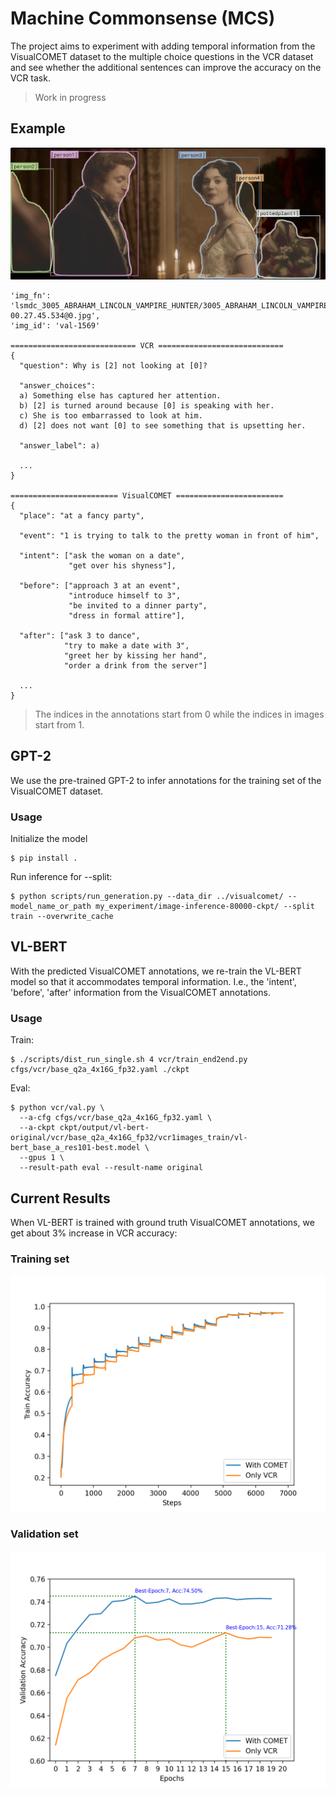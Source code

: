 # Machine Commonsense (MCS)
The project aims to experiment with adding temporal information from the VisualCOMET dataset to the multiple choice questions in the VCR dataset and see whether the additional sentences can improve the accuracy on the VCR task.

> Work in progress

## Example

![GT VL-BERT TRAIN](images/1569.png)


```
'img_fn': 'lsmdc_3005_ABRAHAM_LINCOLN_VAMPIRE_HUNTER/3005_ABRAHAM_LINCOLN_VAMPIRE_HUNTER_00.27.43.141-00.27.45.534@0.jpg',
'img_id': 'val-1569'

============================ VCR ============================
{
  "question": Why is [2] not looking at [0]?

  "answer_choices":
  a) Something else has captured her attention.
  b) [2] is turned around because [0] is speaking with her.
  c) She is too embarrassed to look at him.
  d) [2] does not want [0] to see something that is upsetting her.

  "answer_label": a)

  ...
}

======================== VisualCOMET ========================
{
  "place": "at a fancy party",

  "event": "1 is trying to talk to the pretty woman in front of him",

  "intent": ["ask the woman on a date",
             "get over his shyness"],

  "before": ["approach 3 at an event",
             "introduce himself to 3",
             "be invited to a dinner party",
             "dress in formal attire"],

  "after": ["ask 3 to dance",
            "try to make a date with 3",
            "greet her by kissing her hand",
            "order a drink from the server"]

  ...
}
```
> The indices in the annotations start from 0 while the indices in images start from 1.


## GPT-2
We use the pre-trained GPT-2 to infer annotations for the training set of the VisualCOMET dataset.

### Usage
Initialize the model
```
$ pip install .
```

Run inference for --split:
```
$ python scripts/run_generation.py --data_dir ../visualcomet/ --model_name_or_path my_experiment/image-inference-80000-ckpt/ --split train --overwrite_cache
```

## VL-BERT
With the predicted VisualCOMET annotations, we re-train the VL-BERT model so that it accommodates temporal information. I.e., the 'intent', 'before', 'after' information from the VisualCOMET annotations.

### Usage
Train:
```
$ ./scripts/dist_run_single.sh 4 vcr/train_end2end.py cfgs/vcr/base_q2a_4x16G_fp32.yaml ./ckpt
```
Eval:
```
$ python vcr/val.py \
  --a-cfg cfgs/vcr/base_q2a_4x16G_fp32.yaml \
  --a-ckpt ckpt/output/vl-bert-original/vcr/base_q2a_4x16G_fp32/vcr1images_train/vl-bert_base_a_res101-best.model \
  --gpus 1 \
  --result-path eval --result-name original
```

## Current Results
When VL-BERT is trained with ground truth VisualCOMET annotations, we get about 3% increase in VCR accuracy:

### Training set
![GT VL-BERT TRAIN](images/train_acc.png)

### Validation set
![GT VL-BERT VAL](images/val_acc.png)

